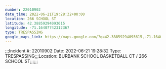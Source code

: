 ```yaml
---
number: 22010902
date_time: 2022-06-21T19:28:32+00:00
location: 266 SCHOOL ST
latitude: 42.38859294093615
longitude: -71.16407742312367
type: TRESPASSING
google_maps_link: https://maps.google.com/?q=42.38859294093615,-71.16407742312367
---
```


;;;Incident #: 22010902   Date: 2022-06-21 19:28:32   Type: TRESPASSING;;;Location: BURBANK SCHOOL BASKETBALL CT / 266 SCHOOL ST;;;;;;
